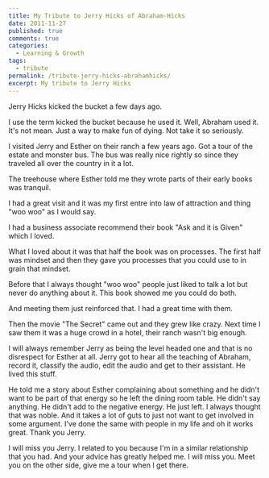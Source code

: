 ```yaml
---
title: My Tribute to Jerry Hicks of Abraham-Hicks
date: 2011-11-27
published: true
comments: true
categories:
  - Learning & Growth
tags:
  - tribute
permalink: /tribute-jerry-hicks-abrahamhicks/
excerpt: My tribute to Jerry Hicks
---
```

Jerry Hicks kicked the bucket a few days ago.

I use the term kicked the bucket because he used it. Well, Abraham used it. It's not mean. Just a way to make fun of dying. Not take it so seriously.

I visited Jerry and Esther on their ranch a few years ago. Got a tour of the estate and monster bus. The bus was really nice rightly so since they traveled all over the country in it a lot.

The treehouse where Esther told me they wrote parts of their early books was tranquil.

I had a great visit and it was my first entre into law of attraction and thing "woo woo" as I would say.

I had a business associate recommend their book "Ask and it is Given" which I loved.

What I loved about it was that half the book was on processes. 
The first half was mindset and then they gave you processes that you could use to in grain that mindset.

Before that I always thought "woo woo" people just liked to talk a lot but never do anything about it. This book showed me you could do both.

And meeting them just reinforced that. I had a great time with them.

Then the movie "The Secret" came out and they grew like crazy. Next time I saw them it was a huge crowd in a hotel, their ranch wasn't big enough.

I will always remember Jerry as being the level headed one and that is no disrespect for Esther at all. Jerry got to hear all the teaching of Abraham, record it, classify the audio, edit the audio and get to their assistant. He lived this stuff.

He told me a story about Esther complaining about something and he didn't want to be part of that energy so he left the dining room table. He didn't say anything. He didn't add to the negative energy. He just left. I always thought that was noble. And it takes a lot of guts to just not want to get involved in some argument. I've done the same with people in my life and oh it works great. Thank you Jerry.

I will miss you Jerry. I related to you because I'm in a similar relationship that you had. And your advice has greatly helped me. I will miss you. Meet you on the other side, give me a tour when I get there.
